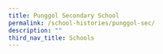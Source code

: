 ```yaml
---
title: Punggol Secondary School
permalink: /school-histories/punggol-sec/
description: ""
third_nav_title: Schools
---
```


